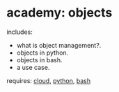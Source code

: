 # academy: objects

includes:
- what is object management?.
- objects in python.
- objects in bash.
- a use case.

requires: [cloud](./cloud.md), [python](./python.md), [bash](./bash.md)
